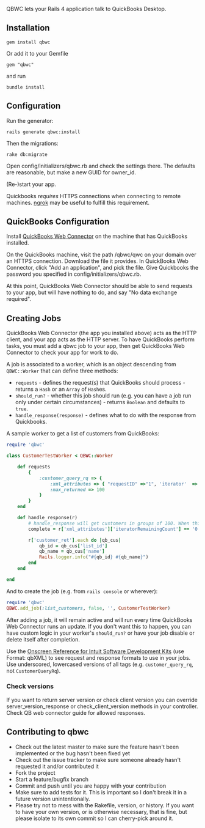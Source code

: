 QBWC lets your Rails 4 application talk to QuickBooks Desktop.

## Installation

`gem install qbwc`

Or add it to your Gemfile

`gem "qbwc"`

and run

`bundle install`

## Configuration

Run the generator:

`rails generate qbwc:install`

Then the migrations:

`rake db:migrate`

Open config/initializers/qbwc.rb and check the settings there. The defaults are reasonable, but make a new GUID for owner_id.

(Re-)start your app.

Quickbooks *requires* HTTPS connections when connecting to remote machines. [ngrok](https://ngrok.com/) may be useful to fulfill this requirement.

## QuickBooks Configuration

Install [QuickBooks Web Connector](http://marketplace.intuit.com/webconnector/) on the machine that has QuickBooks installed.

On the QuickBooks machine, visit the path /qbwc/qwc on your domain over an HTTPS connection. Download the file it provides. In QuickBooks Web Connector, click "Add an application", and pick the file. Give Quickbooks the password you specified in config/initializers/qbwc.rb.

At this point, QuickBooks Web Connector should be able to send requests to your app, but will have nothing to do, and say "No data exchange required".

## Creating Jobs

QuickBooks Web Connector (the app you installed above) acts as the HTTP client, and your app acts as the HTTP server. To have QuickBooks perform tasks, you must add a qbwc job to your app, then get QuickBooks Web Connector to check your app for work to do.

A job is associated to a worker, which is an object descending from `QBWC::Worker` that can define three methods:

- `requests` - defines the request(s) that QuickBooks should process - returns a `Hash` or an `Array` of `Hash`es.
- `should_run?` - whether this job should run (e.g. you can have a job run only under certain circumstances) - returns `Boolean` and defaults to `true`.
- `handle_response(response)` - defines what to do with the response from Quickbooks.

A sample worker to get a list of customers from QuickBooks:

```ruby
require 'qbwc'

class CustomerTestWorker < QBWC::Worker

	def requests
		{
			:customer_query_rq => {
				:xml_attributes => { "requestID" =>"1", 'iterator'  => "Start" },
				:max_returned => 100
			}
		}
	end

	def handle_response(r)
		# handle_response will get customers in groups of 100. When this is 0, we're done.
		complete = r['xml_attributes']['iteratorRemainingCount'] == '0'

		r['customer_ret'].each do |qb_cus|
			qb_id = qb_cus['list_id']
			qb_name = qb_cus['name']
			Rails.logger.info("#{qb_id} #{qb_name}")
		end
	end

end
```

And to create the job (e.g. from `rails console` or wherever):

```ruby
require 'qbwc'
QBWC.add_job(:list_customers, false, '', CustomerTestWorker)
```

After adding a job, it will remain active and will run every time QuickBooks Web Connector runs an update. If you don't want this to happen, you can have custom logic in your worker's `should_run?` or have your job disable or delete itself after completion. 

Use the [Onscreen Reference for Intuit Software Development Kits](https://developer-static.intuit.com/qbSDK-current/Common/newOSR/index.html) (use Format: qbXML) to see request and response formats to use in your jobs. Use underscored, lowercased versions of all tags (e.g. `customer_query_rq`, not `CustomerQueryRq`).

### Check versions ###

If you want to return server version or check client version you can override server_version_response or check_client_version methods in your controller. Check QB web connector guide for allowed responses.

## Contributing to qbwc

* Check out the latest master to make sure the feature hasn't been implemented or the bug hasn't been fixed yet
* Check out the issue tracker to make sure someone already hasn't requested it and/or contributed it
* Fork the project
* Start a feature/bugfix branch
* Commit and push until you are happy with your contribution
* Make sure to add tests for it. This is important so I don't break it in a future version unintentionally.
* Please try not to mess with the Rakefile, version, or history. If you want to have your own version, or is otherwise necessary, that is fine, but please isolate to its own commit so I can cherry-pick around it.

